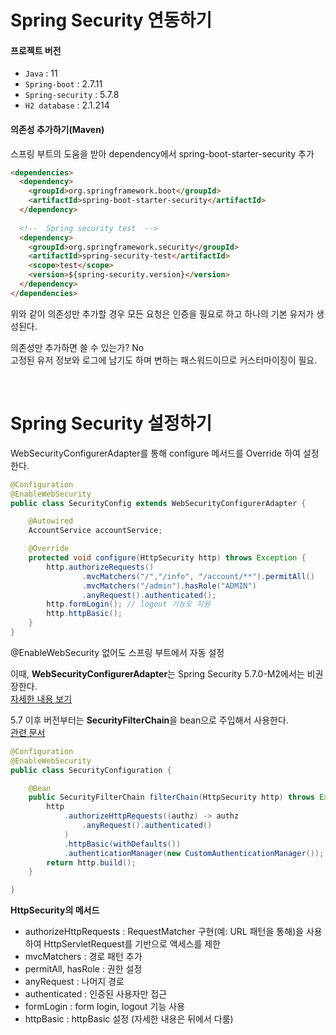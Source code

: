 # Spring Security 연동하기

#### 프로젝트 버전

- `Java` : 11
- `Spring-boot` : 2.7.11
- `Spring-security` : 5.7.8
- `H2 database` : 2.1.214

#### 의존성 추가하기(Maven)

스프링 부트의 도움을 받아 dependency에서 spring-boot-starter-security 추가

```html
<dependencies>
  <dependency>
    <groupId>org.springframework.boot</groupId>
    <artifactId>spring-boot-starter-security</artifactId>
  </dependency>
  
  <!--  Spring security test  -->
  <dependency>
    <groupId>org.springframework.security</groupId>
    <artifactId>spring-security-test</artifactId>
    <scope>test</scope>
    <version>${spring-security.version}</version>
  </dependency>
</dependencies>
```

위와 같이 의존성만 추가할 경우 모든 요청은 인증을 필요로 하고 하나의 기본 유저가 생성된다.

의존성만 추가하면 쓸 수 있는가? No  
고정된 유저 정보와 로그에 남기도 하며 변하는 패스워드이므로 커스터마이징이 필요.  

<br>
  
# Spring Security 설정하기

WebSecurityConfigurerAdapter를 통해 configure 메서드를 Override 하여 설정한다.

```java
@Configuration
@EnableWebSecurity
public class SecurityConfig extends WebSecurityConfigurerAdapter {

    @Autowired
    AccountService accountService;

    @Override
    protected void configure(HttpSecurity http) throws Exception {
        http.authorizeRequests()
                .mvcMatchers("/","/info", "/account/**").permitAll()
                .mvcMatchers("/admin").hasRole("ADMIN")
                .anyRequest().authenticated();
        http.formLogin(); // logout 기능도 지원
        http.httpBasic();
    }
}
```

@EnableWebSecurity 없어도 스프링 부트에서 자동 설정

이때, **WebSecurityConfigurerAdapter**는 Spring Security 5.7.0-M2에서는 비권장한다.  
[자세한 내용 보기](https://github.com/spring-projects/spring-security/issues/10822)  

5.7 이후 버전부터는 **SecurityFilterChain**을 bean으로 주입해서 사용한다.  
[관련 문서](https://spring.io/blog/2022/02/21/spring-security-without-the-websecurityconfigureradapter)

```java
@Configuration
@EnableWebSecurity
public class SecurityConfiguration {

    @Bean
    public SecurityFilterChain filterChain(HttpSecurity http) throws Exception {
        http
            .authorizeHttpRequests((authz) -> authz
                .anyRequest().authenticated()
            )
            .httpBasic(withDefaults())
            .authenticationManager(new CustomAuthenticationManager());
        return http.build();
    }

}
```

**HttpSecurity의 메서드**

- authorizeHttpRequests : RequestMatcher 구현(예: URL 패턴을 통해)을 사용하여 HttpServletRequest를 기반으로 액세스를 제한
- mvcMatchers : 경로 패턴 추가
- permitAll, hasRole : 권한 설정
- anyRequest : 나머지 경로
- authenticated : 인증된 사용자만 접근
- formLogin : form login, logout 기능 사용
- httpBasic : httpBasic 설정 (자세한 내용은 뒤에서 다룸)
